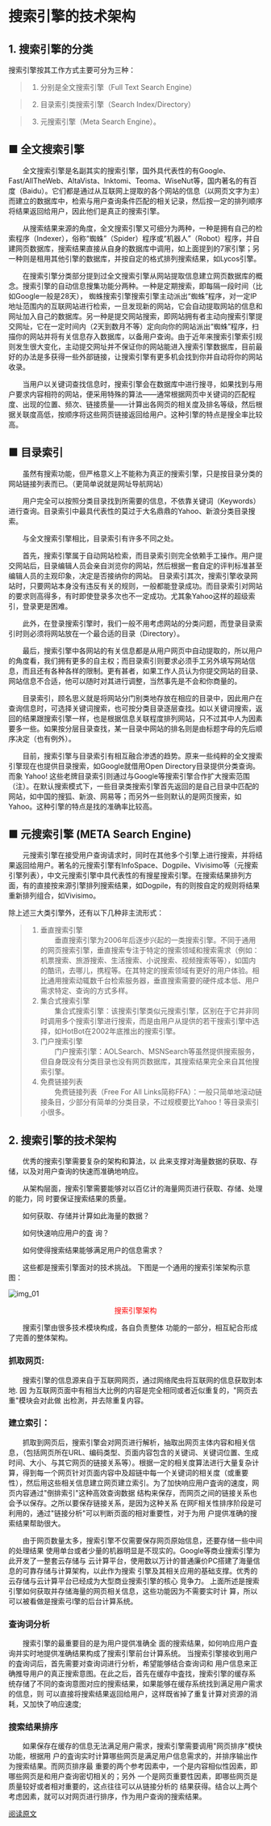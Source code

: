 搜索引擎的技术架构
==================

## 1. 搜索引擎的分类
搜索引擎按其工作方式主要可分为三种：

> 1. 分别是全文搜索引擎（Full Text Search Engine）

> 2. 目录索引类搜索引擎（Search Index/Directory）

> 3. 元搜索引擎（Meta Search Engine）。 

## ■ 全文搜索引擎
&emsp;&emsp;全文搜索引擎是名副其实的搜索引擎，国外具代表性的有Google、Fast/AllTheWeb、AltaVista、Inktomi、Teoma、WiseNut等，国内著名的有百度（Baidu）。它们都是通过从互联网上提取的各个网站的信息（以网页文字为主）而建立的数据库中，检索与用户查询条件匹配的相关记录，然后按一定的排列顺序将结果返回给用户，因此他们是真正的搜索引擎。     
  
&emsp;&emsp;从搜索结果来源的角度，全文搜索引擎又可细分为两种，一种是拥有自己的检索程序（Indexer），俗称“蜘蛛”（Spider）程序或“机器人”（Robot）程序，并自建网页数据库，搜索结果直接从自身的数据库中调用，如上面提到的7家引擎；另一种则是租用其他引擎的数据库，并按自定的格式排列搜索结果，如Lycos引擎。     
  
&emsp;&emsp;在搜索引擎分类部分提到过全文搜索引擎从网站提取信息建立网页数据库的概念。搜索引擎的自动信息搜集功能分两种。一种是定期搜索，即每隔一段时间（比如Google一般是28天），  蜘蛛搜索引擎搜索引擎主动派出“蜘蛛”程序，对一定IP地址范围内的互联网站进行检索，一旦发现新的网站，它会自动提取网站的信息和网址加入自己的数据库。另一种是提交网站搜索，即网站拥有者主动向搜索引擎提交网址，它在一定时间内（2天到数月不等）定向向你的网站派出“蜘蛛”程序，扫描你的网站并将有关信息存入数据库，以备用户查询。由于近年来搜索引擎索引规则发生很大变化，主动提交网址并不保证你的网站能进入搜索引擎数据库，目前最好的办法是多获得一些外部链接，让搜索引擎有更多机会找到你并自动将你的网站收录。      
      
&emsp;&emsp;当用户以关键词查找信息时，搜索引擎会在数据库中进行搜寻，如果找到与用户要求内容相符的网站，便采用特殊的算法——通常根据网页中关键词的匹配程度、出现的位置、频次、链接质量——计算出各网页的相关度及排名等级，然后根据关联度高低，按顺序将这些网页链接返回给用户。这种引擎的特点是搜全率比较高。      
  
## ■ 目录索引
&emsp;&emsp;虽然有搜索功能，但严格意义上不能称为真正的搜索引擎，只是按目录分类的网站链接列表而已。（更简单说就是网址导航网站）

&emsp;&emsp;用户完全可以按照分类目录找到所需要的信息，不依靠关键词（Keywords）进行查询。目录索引中最具代表性的莫过于大名鼎鼎的Yahoo、新浪分类目录搜索。    
       
&emsp;&emsp;与全文搜索引擎相比，目录索引有许多不同之处。      
  
&emsp;&emsp;首先，搜索引擎属于自动网站检索，而目录索引则完全依赖手工操作。用户提交网站后，目录编辑人员会亲自浏览你的网站，然后根据一套自定的评判标准甚至编辑人员的主观印象，决定是否接纳你的网站。  目录索引其次，搜索引擎收录网站时，只要网站本身没有违反有关的规则，一般都能登录成功。而目录索引对网站的要求则高得多，有时即使登录多次也不一定成功。尤其象Yahoo这样的超级索引，登录更是困难。
  
&emsp;&emsp;此外，在登录搜索引擎时，我们一般不用考虑网站的分类问题，而登录目录索引时则必须将网站放在一个最合适的目录（Directory）。
  
&emsp;&emsp;最后，搜索引擎中各网站的有关信息都是从用户网页中自动提取的，所以用户的角度看，我们拥有更多的自主权；而目录索引则要求必须手工另外填写网站信息，而且还有各种各样的限制。更有甚者，如果工作人员认为你提交网站的目录、网站信息不合适，他可以随时对其进行调整，当然事先是不会和你商量的。
  
&emsp;&emsp;目录索引，顾名思义就是将网站分门别类地存放在相应的目录中，因此用户在查询信息时，可选择关键词搜索，也可按分类目录逐层查找。如以关键词搜索，返回的结果跟搜索引擎一样，也是根据信息关联程度排列网站，只不过其中人为因素要多一些。如果按分层目录查找，某一目录中网站的排名则是由标题字母的先后顺序决定（也有例外）。
  
&emsp;&emsp;目前，搜索引擎与目录索引有相互融合渗透的趋势。原来一些纯粹的全文搜索引擎现在也提供目录搜索，如Google就借用Open Directory目录提供分类查询。而象 Yahoo! 这些老牌目录索引则通过与Google等搜索引擎合作扩大搜索范围（注）。在默认搜索模式下，一些目录类搜索引擎首先返回的是自己目录中匹配的网站，如中国的搜狐、新浪、网易等；而另外一些则默认的是网页搜索，如Yahoo。这种引擎的特点是找的准确率比较高。

## ■ 元搜索引擎 (META Search Engine)

&emsp;&emsp;元搜索引擎在接受用户查询请求时，同时在其他多个引擎上进行搜索，并将结果返回给用户。著名的元搜索引擎有InfoSpace、Dogpile、Vivisimo等（元搜索引擎列表），中文元搜索引擎中具代表性的有搜星搜索引擎。在搜索结果排列方面，有的直接按来源引擎排列搜索结果，如Dogpile，有的则按自定的规则将结果重新排列组合，如Vivisimo。


除上述三大类引擎外，还有以下几种非主流形式：

> 1. 垂直搜索引擎     
>　　垂直搜索引擎为2006年后逐步兴起的一类搜索引擎。不同于通用的网页搜索引擎，垂直搜索专注于特定的搜索领域和搜索需求（例如：机票搜索、旅游搜索、生活搜索、小说搜索、视频搜索等等），如国内的酷讯，去哪儿，携程等。在其特定的搜索领域有更好的用户体验。相比通用搜索动辄数千台检索服务器，垂直搜索需要的硬件成本低、用户需求特定、查询的方式多样。
> 2. 集合式搜索引擎     
>　　集合式搜索引擎：该搜索引擎类似元搜索引擎，区别在于它并非同时调用多个搜索引擎进行搜索，而是由用户从提供的若干搜索引擎中选择，如HotBot在2002年底推出的搜索引擎。
> 3. 门户搜索引擎     
>　　门户搜索引擎：AOLSearch、MSNSearch等虽然提供搜索服务，但自身既没有分类目录也没有网页数据库，其搜索结果完全来自其他搜索引擎。
> 4. 免费链接列表         
>　　免费链接列表（Free For All Links简称FFA）：一般只简单地滚动链接条目，少部分有简单的分类目录，不过规模要比Yahoo！等目录索引小很多。


## 2. 搜索引擎的技术架构 
&emsp;&emsp;优秀的搜索引擎需要复杂的架构和算法，以 此来支撑对海量数据的获取、存储，以及对用户查询的快速而准确地响应。

&emsp;&emsp;从架构层面，搜索引擎需要能够对以百亿计的海量网页进行获取、存储、处理的能力，同 时要保证搜索结果的质量。

&emsp;&emsp;如何获取、存储并计算如此海量的数据？

&emsp;&emsp;如何快速响应用户的査 询？

&emsp;&emsp;如何使得搜索结果能够满足用户的信息需求？

&emsp;&emsp;这些都是搜索引擎面对的技术挑战。 下图是一个通用的搜索引笨架构示意图：



![img_01](https://github.com/lifezq/notebook/blob/master/imgs/search_engine/687474703a.jpeg)      

<center  style="color:red;text-align:center;">搜索引擎架构</center>



&emsp;&emsp;搜索引擎由很多技术模块构成，各自负责整体 功能的一部分，相互紀合形成了完善的整体架构。

### 抓取网页:
&emsp;&emsp;搜索引擎的信息源来自于互联网网页，通过网络爬虫将互联网的信息获取到本地. 因 为互联网页面中有相当大比例的内容是完全相同或者近似重复的，"网页去重"模块会对此做 出检測，并去除重复内容。

### 建立索引：

&emsp;&emsp;抓取到网页后，搜索引擎会对网页进行解析，抽取出网页主体内容和相关信息，（包括网页所在URL、编码类型、页面内容包含的关键词、关键词位置、生成时间、大小、与其它网页的链接关系等）。根据一定的相关度算法进行大量复杂计算，得到每一个网页针对页面内容中及超链中每一个关键词的相关度（或重要性），然后用这些相关信息建立网页建立索引。为了加快响应用户査询的速度，网页内容通过"倒排索引"这种高效查询数据 结构来保存，而网页之间的链接关系也会予以保存。之所以要保存链接关系，是因为这种关系 在网F相关性排序阶段是可利用的，通过"链接分析"可以判断页面的相对重要性，对于为用 户提供准确的搜索结果帮助很大。

&emsp;&emsp;由于网页数量太多，搜索引擎不仅需要保存网页原始信息，还要存储一些中间的处理结果 使用单台或者少量的机器明显是不现实的。Google等商业搜索引擎为此开发了一整套云存储与 云计算平台，使用数以万计的普通廉价PC搭建了海量信息的可靠存储与计算架构，以此作为搜索 引擎及其相关应用的基础支撑。优秀的云存储与云计算平台已经成为大型商业搜索引擎的核心 竞争力。 上面所述是搜索引擎如何获取并存储海量的网页相关信息，这些功能因为不需要实时计 算，所以可以被看做是搜索弓I擎的后台计算系统。

### 查询词分析

&emsp;&emsp;搜索引擎的最重要目的是为用户提供准确全 面的搜索结果，如何响应用户査询并实时地提供准确结果构成了搜索引擎前台计算系统。 当搜索引擎接收到用户的査询词后，首先需要对查询词进行分析，希望能够结合查询词和 用户信息来正确推导用户的真正搜索意图。在此之后，首先在缓存中査找，搜索引擎的缓存系 统存储了不同的查询意图对应的搜索结果，如果能够在缓存系统找到满足用户需求的信息，则 可以直接将搜索结果返回给用户，这样既省掉了重复计算对资源的消耗，又加快了响应速度; 

### 搜索结果排序
&emsp;&emsp;如果保存在缓存的信息无法满足用户需求，搜索引擎需要调用"网页排序"模快功能，根据用 户的査询实时计算哪些网页是满足用户信息需求的，并排序输出作为搜索结果。而网页排序最 重要的两个参考因素中，一个是内容相似性因素，即哪些网页是和用户查询密切相关的；另外 一个是网页重要性因素，即哪些网页是质量较好或者相对重要的，这点往往可以从链接分析的 结果获得。结合以上两个考虑因素，就可以对网页进行排序，作为用户查询的搜索结果。

[阅读原文](http://blog.csdn.net/hguisu/article/details/7955985)
